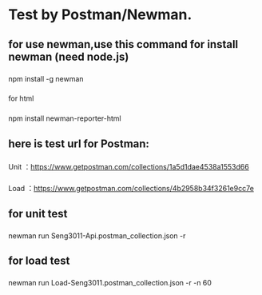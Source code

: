 Test by Postman/Newman.
=================================== 
for use newman,use this command for install newman (need node.js)
-----------------------------------------------------------------
###
npm install -g newman
###
for html
###
npm install newman-reporter-html
###
here is test url for Postman:
-----------------------------------
###
Unit ：https://www.getpostman.com/collections/1a5d1dae4538a1553d66
###
Load ：https://www.getpostman.com/collections/4b2958b34f3261e9cc7e
###
for unit test
--------------
###
newman run Seng3011-Api.postman_collection.json -r
###
for load test
--------------
###
newman run Load-Seng3011.postman_collection.json -r -n 60
###

